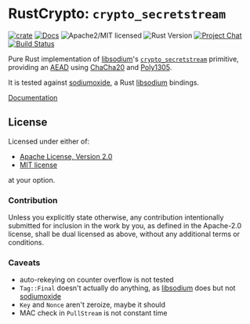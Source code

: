 # RustCrypto: `crypto_secretstream`

[![crate][crate-image]][crate-link]
[![Docs][docs-image]][docs-link]
![Apache2/MIT licensed][license-image]
![Rust Version][rustc-image]
[![Project Chat][chat-image]][chat-link]
[![Build Status][build-image]][build-link]

Pure Rust implementation of [libsodium]'s [`crypto_secretstream`] primitive,
providing an [AEAD] using [ChaCha20] and [Poly1305].

It is tested against [sodiumoxide], a Rust [libsodium] bindings.

[Documentation][docs-link]

## License

Licensed under either of:

- [Apache License, Version 2.0](http://www.apache.org/licenses/LICENSE-2.0)
- [MIT license](http://opensource.org/licenses/MIT)

at your option.

### Contribution

Unless you explicitly state otherwise, any contribution intentionally submitted
for inclusion in the work by you, as defined in the Apache-2.0 license, shall be
dual licensed as above, without any additional terms or conditions.

### Caveats

- auto-rekeying on counter overflow is not tested
- `Tag::Final` doesn't actually do anything, as [libsodium] does but not [sodiumoxide]
- `Key` and `Nonce` aren't zeroize, maybe it should
- MAC check in `PullStream` is not constant time

[//]: # "badges"
[crate-image]: https://img.shields.io/crates/v/crypto_secretstream.svg
[crate-link]: https://crates.io/crates/crypto_secretstream
[docs-image]: https://docs.rs/crypto_secretstream/badge.svg
[docs-link]: https://docs.rs/crypto_secretstream/
[license-image]: https://img.shields.io/badge/license-Apache2.0/MIT-blue.svg
[rustc-image]: https://img.shields.io/badge/rustc-1.51+-blue.svg
[chat-image]: https://img.shields.io/badge/zulip-join_chat-blue.svg
[chat-link]: https://rustcrypto.zulipchat.com/#narrow/stream/260038-AEADs
[build-image]: https://github.com/RustCrypto/nacl-compat/actions/workflows/crypto_secretstream.yml/badge.svg
[build-link]: https://github.com/RustCrypto/nacl-compat/actions/workflows/crypto_secretstream.yml

[//]: # "general links"
[libsodium]: https://doc.libsodium.org/
[`crypto_secretstream`]: https://libsodium.gitbook.io/doc/secret-key_cryptography/secretstream
[aead]: https://en.wikipedia.org/wiki/Authenticated_encryption
[chacha20]: https://github.com/RustCrypto/stream-ciphers/tree/master/chacha20
[poly1305]: https://github.com/RustCrypto/universal-hashes/tree/master/poly1305
[sodiumoxide]: https://github.com/sodiumoxide/sodiumoxide
